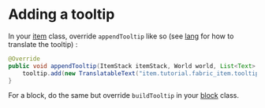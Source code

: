 # Adding a tooltip

In your [item](../Modding-Tutorials/Items/item.md) class, override `appendTooltip` like so
(see [lang](../Modding-Tutorials/Miscellaneous/lang.md) for how to translate the tooltip) :

```java
@Override
public void appendTooltip(ItemStack itemStack, World world, List<Text> tooltip, TooltipContext tooltipContext) {
    tooltip.add(new TranslatableText("item.tutorial.fabric_item.tooltip"));
}
```

For a block, do the same but override `buildTooltip` in your
[block](../Modding-Tutorials/Blocks-and-Block-Entities/block.md) class.
